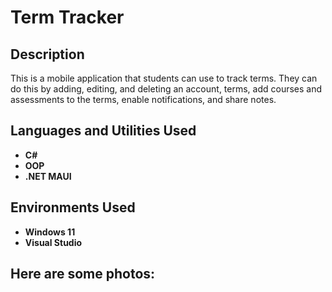 <h1>Term Tracker</h1>


<h2>Description</h2>
This is a mobile application that students can use to track terms. They can do this by adding, editing, and deleting an account, terms, add courses and assessments to the terms, enable notifications, and share notes. 
<br />


<h2>Languages and Utilities Used</h2>

- <b>C#</b> 
- <b>OOP</b>
- <b>.NET MAUI</b>

<h2>Environments Used </h2>

- <b>Windows 11</b>
- <b>Visual Studio</b>

<h2>Here are some photos:</h2>
